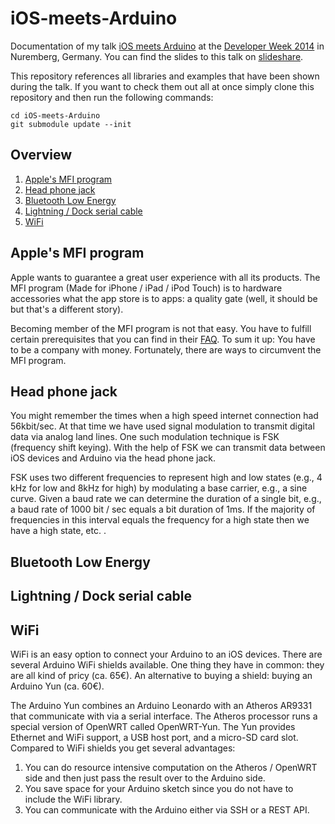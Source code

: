iOS-meets-Arduino
=================

Documentation of my talk [iOS meets Arduino](http://www.developer-week.de/Programm/Veranstaltung/(event)/14147) at the [Developer Week 2014](http://www.developer-week.de) in Nuremberg, Germany. You can find the slides to this talk on [slideshare](http://www.slideshare.net/jensmeder/ios-meets-arduino).

This repository references all libraries and examples that have been shown during the talk. If you want to check them out all at once simply clone this repository and then run the following commands:

```
cd iOS-meets-Arduino
git submodule update --init
```

## Overview

1. [Apple's MFI program](README.md#apples-mfi-program)
2. [Head phone jack](README.md#head-phone-jack)
3. [Bluetooth Low Energy](README.md#bluetooth-low-energy)
4. [Lightning / Dock serial cable](README.md#lightning--dock-serial-cable)
5. [WiFi](README.md#wifi)

## Apple's MFI program

Apple wants to guarantee a great user experience with all its products. The MFI program (Made for iPhone / iPad / iPod Touch) is to hardware accessories what the app store is to apps: a quality gate (well, it should be but that's a different story). 

Becoming member of the MFI program is not that easy. You have to fulfill certain prerequisites that you can find in their [FAQ](https://mfi.apple.com/MFiWeb/getFAQ). To sum it up: You have to be a company with money. Fortunately, there are ways to circumvent the MFI program.

## Head phone jack

You might remember the times when a high speed internet connection had 56kbit/sec. At that time we have used signal modulation to transmit digital data via analog land lines. One such modulation technique is FSK (frequency shift keying). With the help of FSK we can transmit data between iOS devices and Arduino via the head phone jack.

FSK uses two different frequencies to represent high and low states (e.g., 4 kHz for low and 8kHz for high) by modulating a base carrier, e.g., a sine curve. Given a baud rate we can determine the duration of a single bit, e.g., a baud rate of 1000 bit / sec equals a bit duration of 1ms. If the majority of frequencies in this interval equals the frequency for a high state then we have a high state, etc. . 

## Bluetooth Low Energy

## Lightning / Dock serial cable

## WiFi

WiFi is an easy option to connect your Arduino to an iOS devices. There are several Arduino WiFi shields available. One thing they have in common: they are all kind of pricy (ca. 65€). An alternative to buying a shield: buying an Arduino Yun (ca. 60€). 

The Arduino Yun combines an Arduino Leonardo with an Atheros AR9331 that communicate with via a serial interface. The Atheros processor runs a special version of OpenWRT called OpenWRT-Yun. The Yun provides Ethernet and WiFi support, a USB host port, and a micro-SD card slot. Compared to WiFi shields you get several advantages:

1. You can do resource intensive computation on the Atheros / OpenWRT side and then just pass the result over to the Arduino side.
2. You save space for your Arduino sketch since you do not have to include the WiFi library.
3. You can communicate with the Arduino either via SSH or a REST API.
